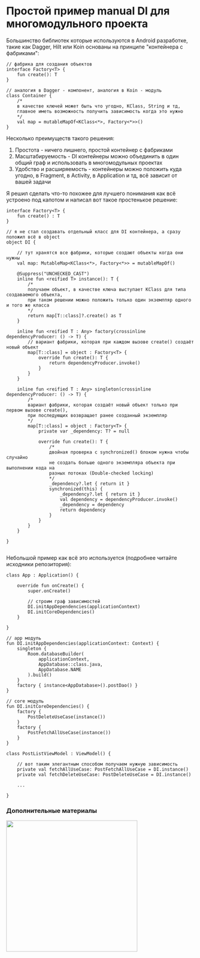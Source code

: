 # Простой пример manual DI для многомодульного проекта

Большинство библиотек которые используются в Android разработке, такие как Dagger, Hilt или Koin основаны на принципе "контейнера с фабриками":

```
// фабрика для создания объектов
interface Factory<T> {
    fun create(): T
}

// аналогия в Dagger - компонент, аналогия в Koin - модуль
class Container {
    /*
    в качестве ключей может быть что угодно, KClass, String и тд, 
    главное иметь возможность получить зависимость когда это нужно
    */
    val map = mutableMapOf<KClass<*>, Factory<*>>() 
}
```

Несколько преимуществ такого решения:

1) Простота - ничего лишнего, простой контейнер с фабриками
2) Масштабируемость - DI контейнеры можно объединить в один общий граф и использовать в многомодульных проектах
3) Удобство и расширяемость - контейнеры можно положить куда угодно, в Fragment, в Activity, в Application и тд, всё зависит от вашей задачи

Я решил сделать что-то похожее для лучшего понимания как всё устроено под капотом и написал вот такое простенькое решение:

```
interface Factory<T> {
    fun create() : T
}

// я не стал создавать отдельный класс для DI контейнера, а сразу положил всё в object
object DI {

    // тут хранятся все фабрики, которые создают объекты когда они нужны
    val map: MutableMap<KClass<*>, Factory<*>> = mutableMapOf()

    @Suppress("UNCHECKED_CAST")
    inline fun <reified T> instance(): T {
        /*
        получаем объект, в качестве ключа выступает KClass для типа создаваемого объекта,
        при таком решении можно положить только один экземлпяр одного и того же класса
        */
        return map[T::class]?.create() as T
    }

    inline fun <reified T : Any> factory(crossinline dependencyProducer: () -> T) {
        // вариант фабрики, которая при каждом вызове create() создаёт новый объект
        map[T::class] = object : Factory<T> {
            override fun create(): T {
                return dependencyProducer.invoke()
            }
        }
    }

    inline fun <reified T : Any> singleton(crossinline dependencyProducer: () -> T) {
        /*
        вариант фабрики, которая создаёт новый объект только при первом вызове create(), 
        при последующих возвращает ранее созданный экземпляр
        */
        map[T::class] = object : Factory<T> {
            private var _dependency: T? = null

            override fun create(): T {
                /*
                двойная проверка с synchronized() блоком нужна чтобы случайно 
                не создать больше одного экземпляра объекта при выполнении кода на
                разных потоках (Double-checked locking)
                */
                _dependency?.let { return it }
                synchronized(this) {
                    _dependency?.let { return it }
                    val dependency = dependencyProducer.invoke()
                    _dependency = dependency
                    return dependency
                }
            }
        }
    }

}


```

Небольшой пример как всё это используется (подробнее читайте исходники репозитория):

```
class App : Application() {

    override fun onCreate() {
        super.onCreate()

        // строим граф зависимостей
        DI.initAppDependencies(applicationContext)
        DI.initCoreDependencies()
    }

}

// app модуль
fun DI.initAppDependencies(applicationContext: Context) {
    singleton {
        Room.databaseBuilder(
            applicationContext,
            AppDatabase::class.java,
            AppDatabase.NAME
        ).build()
    }
    factory { instance<AppDatabase>().postDao() }
}

// core модуль
fun DI.initCoreDependencies() {
    factory {
        PostDeleteUseCase(instance())
    }
    factory {
        PostFetchAllUseCase(instance())
    }
}

class PostListViewModel : ViewModel() {

    // вот таким элегантным способом получаем нужную зависимость
    private val fetchAllUseCase: PostFetchAllUseCase = DI.instance()
    private val fetchDeleteUseCase: PostDeleteUseCase = DI.instance()

    ...

}
```

### Дополнительные материалы

<a href="https://habr.com/en/articles/843258/"><img src="https://github.com/user-attachments/assets/6f25701f-526a-409c-b1bc-efce7fe5107a" width="350px" /></a>

